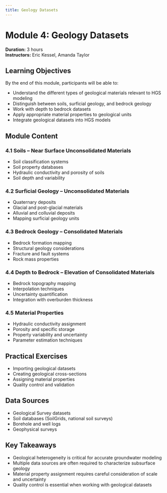 ```yaml
---
title: Geology Datasets
---
```


# Module 4: Geology Datasets
**Duration:** 3 hours  
**Instructors:** Eric Kessel, Amanda Taylor

## Learning Objectives

By the end of this module, participants will be able to:
- Understand the different types of geological materials relevant to HGS modeling
- Distinguish between soils, surficial geology, and bedrock geology
- Work with depth to bedrock datasets
- Apply appropriate material properties to geological units
- Integrate geological datasets into HGS models

## Module Content

### 4.1 Soils – Near Surface Unconsolidated Materials
- Soil classification systems
- Soil property databases
- Hydraulic conductivity and porosity of soils
- Soil depth and variability

### 4.2 Surficial Geology – Unconsolidated Materials  
- Quaternary deposits
- Glacial and post-glacial materials
- Alluvial and colluvial deposits
- Mapping surficial geology units

### 4.3 Bedrock Geology – Consolidated Materials
- Bedrock formation mapping
- Structural geology considerations
- Fracture and fault systems
- Rock mass properties

### 4.4 Depth to Bedrock – Elevation of Consolidated Materials
- Bedrock topography mapping
- Interpolation techniques
- Uncertainty quantification
- Integration with overburden thickness

### 4.5 Material Properties
- Hydraulic conductivity assignment
- Porosity and specific storage
- Property variability and uncertainty
- Parameter estimation techniques

## Practical Exercises

- Importing geological datasets
- Creating geological cross-sections
- Assigning material properties
- Quality control and validation

## Data Sources

- Geological Survey datasets
- Soil databases (SoilGrids, national soil surveys)
- Borehole and well logs
- Geophysical surveys

## Key Takeaways

- Geological heterogeneity is critical for accurate groundwater modeling
- Multiple data sources are often required to characterize subsurface geology
- Material property assignment requires careful consideration of scale and uncertainty
- Quality control is essential when working with geological datasets
